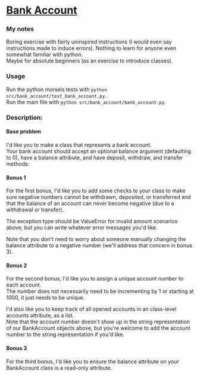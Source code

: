 # [Bank Account](https://www.pythonmorsels.com/exercises/7b02e2aae0634dc4a6f8cec15d1e1a8a)

### My notes
Boring exercise with fairly uninspired instructions (I would even say instructions made to induce errors). Nothing to learn for anyone even somewhat familiar with python.\
Maybe for absolute beginners (as an exercise to introduce classes).

### Usage
Run the python morsels tests with `python src/bank_account/test_bank_account.py`.\
Run the main file with `python src/bank_account/bank_account.py`.

### Description:
#### Base problem
I'd like you to make a class that represents a bank account.\
Your bank account should accept an optional balance argument (defaulting to 0), have a balance attribute, and have deposit, withdraw, and transfer methods:

#### Bonus 1
For the first bonus, I'd like you to add some checks to your class to make sure negative numbers cannot be withdrawn, deposited, or transferred and that the balance of an account can never become negative (due to a withdrawal or transfer).

The exception type should be ValueError for invalid amount scenarios above, but you can write whatever error messages you'd like.

Note that you don't need to worry about someone manually changing the balance attribute to a negative number (we'll address that concern in bonus 3).

#### Bonus 2
For the second bonus, I'd like you to assign a unique account number to each account.\
The number does not necessarily need to be incrementing by 1 or starting at 1000, it just needs to be unique.

I'd also like you to keep track of all opened accounts in an class-level accounts attribute, as a list.\
Note that the account number doesn't show up in the string representation of our BankAccount objects above, but you're welcome to add the account number to the string representation if you'd like.

#### Bonus 3
For the third bonus, I'd like you to ensure the balance attribute on your BankAccount class is a read-only attribute.
